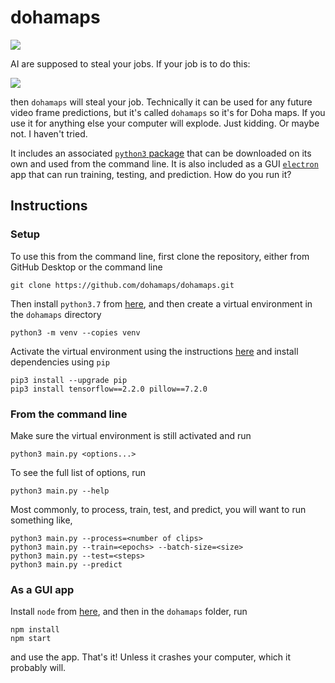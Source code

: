 # dohamaps
[![](https://img.shields.io/badge/pypi-v1.1.2-brightgreen)](https://pypi.org/project/dohamaps/)

AI are supposed to steal your jobs. If your job is to do this: 

![](https://i.imgur.com/71VPyOK.jpg)

then `dohamaps` will steal your job. Technically it can be used for any future video frame predictions, but it's called `dohamaps` so it's for Doha maps. If you use it for anything else your computer will explode. Just kidding. Or maybe not. I haven't tried.

It includes an associated [`python3` package](https://pypi.org/project/dohamaps/) that can be downloaded on its own and used from the command line. It is also included as a GUI [`electron`](https://electronjs.org) app that can run training, testing, and prediction. How do you run it? 
## Instructions
### Setup
To use this from the command line, first clone the repository, either from GitHub Desktop or the command line

    git clone https://github.com/dohamaps/dohamaps.git
Then install `python3.7` from [here](https://www.python.org/downloads/release/python-370/), and then create a virtual environment in the `dohamaps` directory

    python3 -m venv --copies venv
Activate the virtual environment using the instructions [here](https://docs.python.org/3/library/venv.html) and install dependencies using `pip`

    pip3 install --upgrade pip
    pip3 install tensorflow==2.2.0 pillow==7.2.0
### From the command line
Make sure the virtual environment is still activated and run

    python3 main.py <options...>
To see the full list of options, run

    python3 main.py --help
Most commonly, to process, train, test, and predict, you will want to run something like,

    python3 main.py --process=<number of clips>
    python3 main.py --train=<epochs> --batch-size=<size>
    python3 main.py --test=<steps>
    python3 main.py --predict
### As a GUI app
Install `node` from [here](https://nodejs.org/en/download/), and then in the `dohamaps` folder, run

    npm install
    npm start
and use the app. That's it! Unless it crashes your computer, which it probably will.
